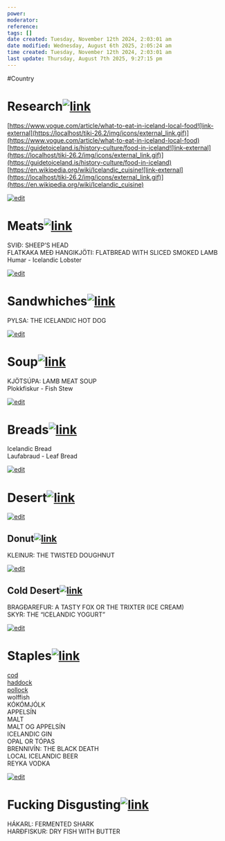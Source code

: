 ```yaml
---
power: 
moderator:
reference:
tags: []
date created: Tuesday, November 12th 2024, 2:03:01 am
date modified: Wednesday, August 6th 2025, 2:05:24 am
time created: Tuesday, November 12th 2024, 2:03:01 am
last update: Thursday, August 7th 2025, 9:27:15 pm
---
```

#Country 
# Research[![link](https://localhost/tiki-26.2/img/icons/link.png)](https://localhost/tiki-26.2/tiki-index.php?page=Iceland-Cuisine#Research)

[https://www.vogue.com/article/what-to-eat-in-iceland-local-food![link-external](https://localhost/tiki-26.2/img/icons/external_link.gif)](https://www.vogue.com/article/what-to-eat-in-iceland-local-food)  
[https://guidetoiceland.is/history-culture/food-in-iceland![link-external](https://localhost/tiki-26.2/img/icons/external_link.gif)](https://guidetoiceland.is/history-culture/food-in-iceland)  
[https://en.wikipedia.org/wiki/Icelandic_cuisine![link-external](https://localhost/tiki-26.2/img/icons/external_link.gif)](https://en.wikipedia.org/wiki/Icelandic_cuisine)

[![edit](https://localhost/tiki-26.2/img/icons/page_edit.png)](https://localhost/tiki-26.2/tiki-editpage.php?page=Iceland+Cuisine&hdr=2 "Edit Section")

# Meats[![link](https://localhost/tiki-26.2/img/icons/link.png)](https://localhost/tiki-26.2/tiki-index.php?page=Iceland-Cuisine#Meats)

SVIÐ: SHEEP’S HEAD  
FLATKAKA MEÐ HANGIKJÖTI: FLATBREAD WITH SLICED SMOKED LAMB  
Humar - Icelandic Lobster

[![edit](https://localhost/tiki-26.2/img/icons/page_edit.png)](https://localhost/tiki-26.2/tiki-editpage.php?page=Iceland+Cuisine&hdr=3 "Edit Section")

# Sandwhiches[![link](https://localhost/tiki-26.2/img/icons/link.png)](https://localhost/tiki-26.2/tiki-index.php?page=Iceland-Cuisine#Sandwhiches)

PYLSA: THE ICELANDIC HOT DOG

[![edit](https://localhost/tiki-26.2/img/icons/page_edit.png)](https://localhost/tiki-26.2/tiki-editpage.php?page=Iceland+Cuisine&hdr=4 "Edit Section")

# Soup[![link](https://localhost/tiki-26.2/img/icons/link.png)](https://localhost/tiki-26.2/tiki-index.php?page=Iceland-Cuisine#Soup)

KJÖTSÚPA: LAMB MEAT SOUP  
Plokkfiskur - Fish Stew

[![edit](https://localhost/tiki-26.2/img/icons/page_edit.png)](https://localhost/tiki-26.2/tiki-editpage.php?page=Iceland+Cuisine&hdr=5 "Edit Section")

# Breads[![link](https://localhost/tiki-26.2/img/icons/link.png)](https://localhost/tiki-26.2/tiki-index.php?page=Iceland-Cuisine#Breads)

Icelandic Bread  
Laufabraud - Leaf Bread

[![edit](https://localhost/tiki-26.2/img/icons/page_edit.png)](https://localhost/tiki-26.2/tiki-editpage.php?page=Iceland+Cuisine&hdr=6 "Edit Section")

# Desert[![link](https://localhost/tiki-26.2/img/icons/link.png)](https://localhost/tiki-26.2/tiki-index.php?page=Iceland-Cuisine#Desert)

[![edit](https://localhost/tiki-26.2/img/icons/page_edit.png)](https://localhost/tiki-26.2/tiki-editpage.php?page=Iceland+Cuisine&hdr=7 "Edit Section")

## Donut[![link](https://localhost/tiki-26.2/img/icons/link.png)](https://localhost/tiki-26.2/tiki-index.php?page=Iceland-Cuisine#Donut)

KLEINUR: THE TWISTED DOUGHNUT

[![edit](https://localhost/tiki-26.2/img/icons/page_edit.png)](https://localhost/tiki-26.2/tiki-editpage.php?page=Iceland+Cuisine&hdr=8 "Edit Section")

## Cold Desert[![link](https://localhost/tiki-26.2/img/icons/link.png)](https://localhost/tiki-26.2/tiki-index.php?page=Iceland-Cuisine#Cold_Desert)

BRAGÐAREFUR: A TASTY FOX OR THE TRIXTER (ICE CREAM)  
SKYR: THE “ICELANDIC YOGURT”

[![edit](https://localhost/tiki-26.2/img/icons/page_edit.png)](https://localhost/tiki-26.2/tiki-editpage.php?page=Iceland+Cuisine&hdr=9 "Edit Section")

# Staples[![link](https://localhost/tiki-26.2/img/icons/link.png)](https://localhost/tiki-26.2/tiki-index.php?page=Iceland-Cuisine#Staples)

[cod](https://localhost/tiki-26.2/tiki-editpage.php?page=cod)  
[haddock](https://localhost/tiki-26.2/tiki-editpage.php?page=haddock)  
[pollock](https://localhost/tiki-26.2/tiki-editpage.php?page=pollock)  
wolffish  
KÓKÓMJÓLK  
APPELSÍN  
MALT  
MALT OG APPELSÍN  
ICELANDIC GIN  
OPAL OR TÓPAS  
BRENNIVÍN: THE BLACK DEATH  
LOCAL ICELANDIC BEER  
REYKA VODKA

[![edit](https://localhost/tiki-26.2/img/icons/page_edit.png)](https://localhost/tiki-26.2/tiki-editpage.php?page=Iceland+Cuisine&hdr=10 "Edit Section")

# Fucking Disgusting[![link](https://localhost/tiki-26.2/img/icons/link.png)](https://localhost/tiki-26.2/tiki-index.php?page=Iceland-Cuisine#Fucking_Disguisting)

HÁKARL: FERMENTED SHARK  
HARÐFISKUR: DRY FISH WITH BUTTER